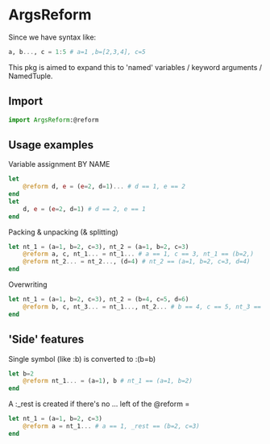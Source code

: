 # ArgsReform

Since we have syntax like:

```julia
a, b..., c = 1:5 # a=1 ,b=[2,3,4], c=5
```

This pkg is aimed to expand this to 'named' variables / keyword arguments / NamedTuple.

## Import

```julia
import ArgsReform:@reform
```


## Usage examples

Variable assignment BY NAME

```julia
let
    @reform d, e = (e=2, d=1)... # d == 1, e == 2
end
let
    d, e = (e=2, d=1) # d == 2, e == 1
end
```

Packing & unpacking (& splitting)
```julia
let nt_1 = (a=1, b=2, c=3), nt_2 = (a=1, b=2, c=3)
    @reform a, c, nt_1... = nt_1... # a == 1, c == 3, nt_1 == (b=2,)
    @reform nt_2... = nt_2..., (d=4) # nt_2 == (a=1, b=2, c=3, d=4)
end
```

Overwriting
```julia
let nt_1 = (a=1, b=2, c=3), nt_2 = (b=4, c=5, d=6)
    @reform b, c, nt_3... = nt_1..., nt_2... # b == 4, c == 5, nt_3 == (a=1, d=6) 
end
```


## 'Side' features

Single symbol (like :b) is converted to :(b=b)
```julia
let b=2
    @reform nt_1... = (a=1), b # nt_1 == (a=1, b=2)
end
```

A :_rest is created if there's no ... left of the @reform =
```julia
let nt_1 = (a=1, b=2, c=3)
    @reform a = nt_1... # a == 1, _rest == (b=2, c=3)
end
```